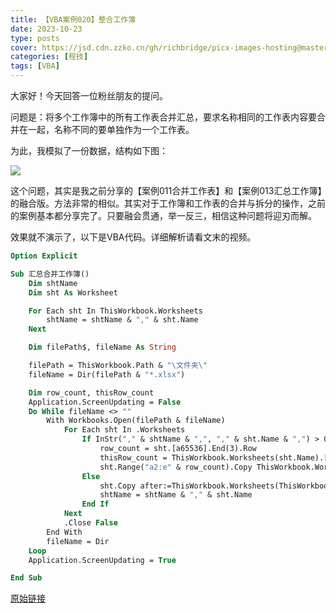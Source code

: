 ```yaml
---
title: 【VBA案例020】整合工作簿
date: 2023-10-23
type: posts
cover: https://jsd.cdn.zzko.cn/gh/richbridge/picx-images-hosting@master/thumbnail/audit.png
categories: [程技]
tags: [VBA]
---
```


大家好！今天回答一位粉丝朋友的提问。

问题是：将多个工作簿中的所有工作表合并汇总，要求名称相同的工作表内容要合并在一起，名称不同的要单独作为一个工作表。

为此，我模拟了一份数据，结构如下图：

![](https://img.richfan.site/program/vba/vba案列/【VBA案例020】整合工作簿.png)

这个问题，其实是我之前分享的【案例011合并工作表】和【案例013汇总工作簿】的融合版。方法非常的相似。其实对于工作簿和工作表的合并与拆分的操作，之前的案例基本都分享完了。只要融会贯通，举一反三，相信这种问题将迎刃而解。

效果就不演示了，以下是VBA代码。详细解析请看文末的视频。

```vb
Option Explicit

Sub 汇总合并工作簿()
    Dim shtName
    Dim sht As Worksheet

    For Each sht In ThisWorkbook.Worksheets
        shtName = shtName & "," & sht.Name
    Next

    Dim filePath$, fileName As String

    filePath = ThisWorkbook.Path & "\文件夹\"
    fileName = Dir(filePath & "*.xlsx")

    Dim row_count, thisRow_count
    Application.ScreenUpdating = False
    Do While fileName <> ""
        With Workbooks.Open(filePath & fileName)
            For Each sht In .Worksheets
                If InStr("," & shtName & ",", "," & sht.Name & ",") > 0 Then
                    row_count = sht.[a65536].End(3).Row
                    thisRow_count = ThisWorkbook.Worksheets(sht.Name).[a65536].End(3).Row
                    sht.Range("a2:e" & row_count).Copy ThisWorkbook.Worksheets(sht.Name).Range("a" & thisRow_count + 1)
                Else
                    sht.Copy after:=ThisWorkbook.Worksheets(ThisWorkbook.Worksheets.Count)
                    shtName = shtName & "," & sht.Name
                End If
            Next
            .Close False
        End With
        fileName = Dir
    Loop
    Application.ScreenUpdating = True

End Sub
```

[原始链接](https://mp.weixin.qq.com/s?__biz=MzIyOTc3NzQ2NA==&mid=2247485296&idx=1&sn=368ced654f9b46912baa0fba537656af&chksm=e8bcce27dfcb4731f5192f230ed000202ad3c401136f1d56d70c53a901bf99ab6d377d416eaf&scene=178&cur_album_id=3115603487041503237#rd)